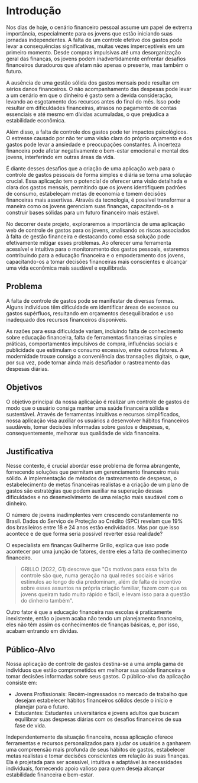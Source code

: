# Introdução

Nos dias de hoje, o cenário financeiro pessoal assume um papel de extrema importância, especialmente para os jovens que estão iniciando suas jornadas independentes. A falta de um controle efetivo dos gastos pode levar a consequências significativas, muitas vezes imperceptíveis em um primeiro momento. Desde compras impulsivas até uma desorganização geral das finanças, os jovens podem inadvertidamente enfrentar desafios financeiros duradouros que afetam não apenas o presente, mas também o futuro.

A ausência de uma gestão sólida dos gastos mensais pode resultar em sérios danos financeiros. O não acompanhamento das despesas pode levar a um cenário em que o dinheiro é gasto sem a devida consideração, levando ao esgotamento dos recursos antes do final do mês. Isso pode resultar em dificuldades financeiras, atrasos no pagamento de contas essenciais e até mesmo em dívidas acumuladas, o que prejudica a estabilidade econômica.

Além disso, a falta de controle dos gastos pode ter impactos psicológicos. O estresse causado por não ter uma visão clara do próprio orçamento e dos gastos pode levar a ansiedade e preocupações constantes. A incerteza financeira pode afetar negativamente o bem-estar emocional e mental dos jovens, interferindo em outras áreas da vida.

É diante desses desafios que a criação de uma aplicação web para o controle de gastos pessoais de forma simples e diária se torna uma solução crucial. Essa aplicação tem o potencial de oferecer uma visão detalhada e clara dos gastos mensais, permitindo que os jovens identifiquem padrões de consumo, estabeleçam metas de economia e tomem decisões financeiras mais assertivas. Através da tecnologia, é possível transformar a maneira como os jovens gerenciam suas finanças, capacitando-os a construir bases sólidas para um futuro financeiro mais estável.

No decorrer deste projeto, exploraremos a importância de uma aplicação web de controle de gastos para os jovens, analisando os riscos associados à falta de gestão financeira e destacando como essa solução pode efetivamente mitigar esses problemas. Ao oferecer uma ferramenta acessível e intuitiva para o monitoramento dos gastos pessoais, estaremos contribuindo para a educação financeira e o empoderamento dos jovens, capacitando-os a tomar decisões financeiras mais conscientes e alcançar uma vida econômica mais saudável e equilibrada.

## Problema

A falta de controle de gastos pode se manifestar de diversas formas. Alguns indivíduos têm dificuldade em identificar áreas de excessos ou gastos supérfluos, resultando em orçamentos desequilibrados e uso inadequado dos recursos financeiros disponíveis.

As razões para essa dificuldade variam, incluindo falta de conhecimento sobre educação financeira, falta de ferramentas financeiras simples e práticas, comportamentos impulsivos de compra, influências sociais e publicidade que estimulam o consumo excessivo, entre outros fatores. A modernidade trouxe consigo a conveniência das transações digitais, o que, por sua vez, pode tornar ainda mais desafiador o rastreamento das despesas diárias.

## Objetivos

O objetivo principal da nossa aplicação é realizar um controle de gastos de modo que o usuário consiga manter uma saúde financeira sólida e sustentável. Através de ferramentas intuitivas e recursos simplificados, nossa aplicação visa auxiliar os usuários a desenvolver hábitos financeiros saudáveis, tomar decisões informadas sobre gastos e despesas, e, consequentemente, melhorar sua qualidade de vida financeira.

## Justificativa

Nesse contexto, é crucial abordar esse problema de forma abrangente, fornecendo soluções que permitam um gerenciamento financeiro mais sólido. A implementação de métodos de rastreamento de despesas, o estabelecimento de metas financeiras realistas e a criação de um plano de gastos são estratégias que podem auxiliar na superação dessas dificuldades e no desenvolvimento de uma relação mais saudável com o dinheiro.

O número de jovens inadimplentes vem crescendo constantemente no Brasil. Dados do Serviço de Proteção ao Crédito (SPC) revelam que 19% dos brasileiros entre 18 e 24 anos estão endividados. Mas por que isso acontece e de que forma seria possível reverter essa realidade?

O especialista em finanças Guilherme Grillo, explica que isso pode acontecer por uma junção de fatores, dentre eles a falta de conhecimento financeiro.

> GRILLO (2022, G1) descreve que "Os motivos para essa falta de controle são que, numa geração na qual redes sociais e vários estímulos ao longo do dia predominam, além de falta de incentivo sobre esses assuntos na própria criação familiar, fazem com que os jovens queiram tudo muito rápido e fácil, e levam isso para a questão do dinheiro também".

Outro fator é que a educação financeira nas escolas é praticamente inexistente, então o jovem acaba não tendo um planejamento financeiro, eles não têm assim os conhecimentos de finanças básicas, e, por isso, acabam entrando em dívidas.

## Público-Alvo

Nossa aplicação de controle de gastos destina-se a uma ampla gama de indivíduos que estão comprometidos em melhorar sua saúde financeira e tomar decisões informadas sobre seus gastos. O público-alvo da aplicação consiste em:

* Jovens Profissionais: Recém-ingressados no mercado de trabalho que desejam estabelecer hábitos financeiros sólidos desde o início e planejar para o futuro.
* Estudantes: Estudantes universitários e jovens adultos que buscam equilibrar suas despesas diárias com os desafios financeiros de sua fase de vida.

Independentemente da situação financeira, nossa aplicação oferece ferramentas e recursos personalizados para ajudar os usuários a ganharem uma compreensão mais profunda de seus hábitos de gastos, estabelecer metas realistas e tomar decisões conscientes em relação às suas finanças. Ela é projetada para ser acessível, intuitiva e adaptável às necessidades individuais, fornecendo apoio valioso para quem deseja alcançar estabilidade financeira e bem-estar.
